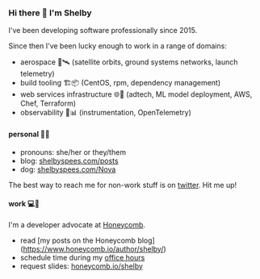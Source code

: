 ### Hi there 👋 I'm Shelby

I've been developing software professionally since 2015.

Since then I've been lucky enough to work in a range of domains:

- aerospace 🚀🛰️ (satellite orbits, ground systems networks, launch telemetry)
- build tooling 🏗️📦 (CentOS, rpm, dependency management)
- web services infrastructure 🌐📲 (adtech, ML model deployment, AWS, Chef, Terraform)
- observability 🌈📊 (instrumentation, OpenTelemetry)

#### personal 💜🐾

- pronouns: she/her or they/them
- blog: [shelbyspees.com/posts](http://shelbyspees.com/posts)
- dog: [shelbyspees.com/Nova](http://shelbyspees.com/nova)

The best way to reach me for non-work stuff is on [twitter](http://twitter.com/shelbyspees).
Hit me up! 

#### work 💻🥑

I'm a developer advocate at [Honeycomb](http://honeycomb.io).

- read [my posts on the Honeycomb blog] (https://www.honeycomb.io/author/shelby/)
- schedule time during my [office hours](https://honeycomb.io/shelby/observability-office-hours)
- request slides: [honeycomb.io/shelby](http://honeycomb.io/shelby)

<!--
**shelbyspees/shelbyspees** is a ✨ _special_ ✨ repository because its `README.md` (this file) appears on your GitHub profile.

Here are some ideas to get you started:

- 🔭 I’m currently working on ...
- 🌱 I’m currently learning ...
- 👯 I’m looking to collaborate on ...
- 🤔 I’m looking for help with ...
- 💬 Ask me about ...
- 📫 How to reach me: ...
- 😄 Pronouns: ...
- ⚡ Fun fact: ...
-->
